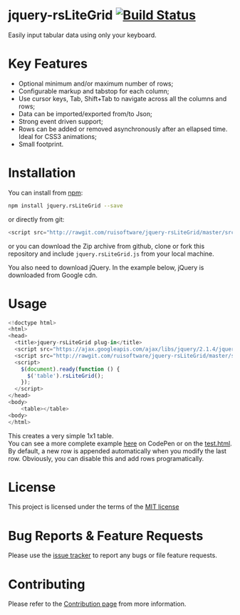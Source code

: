 # jquery-rsLiteGrid [![Build Status](https://travis-ci.org/ruisoftware/jquery-rsLiteGrid.svg?branch=master)](https://travis-ci.org/ruisoftware/jquery-rsLiteGrid)
Easily input tabular data using only your keyboard.

# Key Features
 - Optional minimum and/or maximum number of rows;
 - Configurable markup and tabstop for each column;
 - Use cursor keys, Tab, Shift+Tab to navigate across all the columns and rows;
 - Data can be imported/exported from/to Json;
 - Strong event driven support;
 - Rows can be added or removed asynchronously after an ellapsed time. Ideal for CSS3 animations;
 - Small footprint.

# Installation

You can install from [npm](https://www.npmjs.com/):
````bash
npm install jquery.rsLiteGrid --save
````
or directly from git:
````javascript
<script src="http://rawgit.com/ruisoftware/jquery-rsLiteGrid/master/src/jquery.rsLiteGrid.js"></script>
````
or you can download the Zip archive from github, clone or fork this repository and include `jquery.rsLiteGrid.js` from your local machine.

You also need to download jQuery. In the example below, jQuery is downloaded from Google cdn.

# Usage
````javascript
<!doctype html>
<html>
<head>
  <title>jquery-rsLiteGrid plug-in</title>
  <script src="https://ajax.googleapis.com/ajax/libs/jquery/2.1.4/jquery.min.js"></script>
  <script src="http://rawgit.com/ruisoftware/jquery-rsLiteGrid/master/src/jquery.rsLiteGrid.js"></script>
  <script>
    $(document).ready(function () {
      $('table').rsLiteGrid();
    });
  </script>
</head>
<body>
	<table></table>
<body>
</html>
`````
This creates a very simple 1x1 table.<br>
You can see a more complete example [here](http://codepen.io/ruisoftware/pen/QNQjoB?editors=1010 "on CodePen") on CodePen or on the [test.html](http://rawgit.com/ruisoftware/jquery-rsLiteGrid/master/src/demo/test.html).<br>
By default, a new row is appended automatically when you modify the last row. Obviously, you can disable this and add rows programatically.<br>

# License
This project is licensed under the terms of the [MIT license](https://opensource.org/licenses/mit-license.php)

# Bug Reports & Feature Requests
Please use the [issue tracker](https://github.com/ruisoftware/jquery-rsLiteGrid/issues) to report any bugs or file feature requests.

# Contributing
Please refer to the [Contribution page](https://github.com/ruisoftware/jquery-rsLiteGrid/blob/master/CONTRIBUTING.md) from more information.



